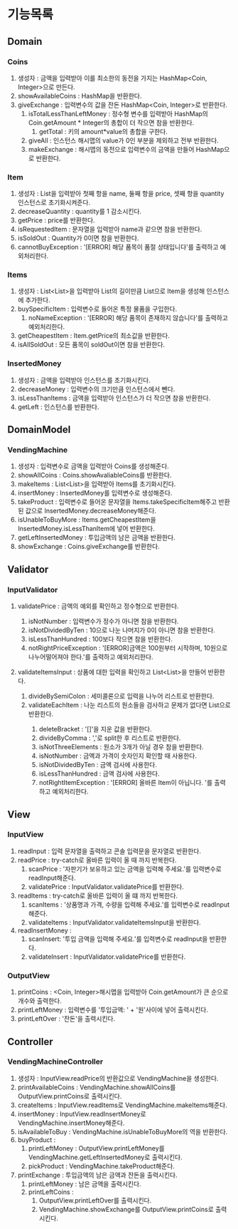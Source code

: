 # 기능목록

## Domain
### Coins
1. 생성자 : 금액을 입력받아 이를 최소한의 동전을 가지는 HashMap<Coin, Integer>으로 만든다.
2. showAvailableCoins : HashMap을 반환한다. 
3. giveExchange : 입력변수의 값을 잔돈 HashMap<Coin, Integer>로 반환한다.
   1. isTotalLessThanLeftMoney : 정수형 변수를 입력받아 HashMap의 Coin.getAmount * Integer의 총합이 더 작으면 참을 반환한다.
      1. getTotal : 키의 amount*value의 총합을 구한다.
   2. giveAll : 인스턴스 해시맵의 value가 0인 부분을 제외하고 전부 반환한다. 
   3. makeExchange : 해시맵의 동전으로 입력변수의 금액을 만들어 HashMap으로 반환한다. 

### Item
1. 생성자 : List<String>을 입력받아 첫째 항을 name, 둘째 항을 price, 셋째 항을 quantity 인스턴스로 초기화시켜준다. 
2. decreaseQuantity : quantity를 1 감소시킨다.
3. getPrice : price를 반환한다. 
4. isRequestedItem : 문자열을 입력받아 name과 같으면 참을 반환한다.
5. isSoldOut : Quantity가 0이면 참을 반환한다.
6. cannotBuyException : '[ERROR] 해당 품목이 품절 상태입니다'를 출력하고 예외처리한다.

### Items
1. 생성자 : List<List<String>>을 입력받아 List의 길이만큼 List<String>으로 Item을 생성해 인스턴스에 추가한다.
2. buySpecificItem : 입력변수로 들어온 특정 물품을 구입한다.
   1. noNameException : '[ERROR] 해당 품목이 존재하지 않습니다'를 출력하고 예외처리한다.
3. getCheapestItem : Item.getPrice의 최소값을 반환한다. 
4. isAllSoldOut : 모든 품목이 soldOut이면 참을 반환한다. 

### InsertedMoney
1. 생성자 : 금액을 입력받아 인스턴스를 초기화시킨다. 
2. decreaseMoney : 입력변수의 크기만큼 인스턴스에서 뺀다. 
3. isLessThanItems : 금액을 입력받아 인스턴스가 더 작으면 참을 반환한다. 
4. getLeft : 인스턴스를 반환한다. 

## DomainModel
### VendingMachine
1. 생성자 : 입력변수로 금액을 입력받아 Coins를 생성해준다. 
2. showAllCoins : Coins.showAvaliableCoins를 반환한다. 
3. makeItems : List<List<String>>을 입력받아 Items를 초기화시킨다. 
4. insertMoney : InsertedMoney를 입력변수로 생성해준다. 
5. takeProduct : 입력변수로 들어온 문자열을 Items.takeSpecificItem해주고 반환된 값으로 InsertedMoney.decreaseMoney해준다. 
6. isUnableToBuyMore : Items.getCheapestItem을 InsertedMoney.isLessThanItem에 넣어 반환한다. 
7. getLeftInsertedMoney : 투입금액의 남은 금액을 반환한다. 
8. showExchange : Coins.giveExchange를 반환한다.

## Validator
### InputValidator
1. validatePrice : 금액의 예외를 확인하고 정수형으로 반환한다. 
   1. isNotNumber : 입력변수가 정수가 아니면 참을 반환한다. 
   2. isNotDividedByTen : 10으로 나눈 나머지가 0이 아니면 참을 반환한다. 
   3. isLessThanHundred : 100보다 작으면 참을 반환한다. 
   4. notRightPriceException : '[ERROR]금액은 100원부터 시작하며, 10원으로 나누어떨어져야 한다.'를 출력하고 예외처리한다.

2. validateItemsInput : 상품에 대한 입력을 확인하고 List<List<String>>을 만들어 반환한다. 
   1. divideBySemiColon : 세미콜론으로 입력을 나누어 리스트로 반환한다. 
   2. validateEachItem : 나눈 리스트의 원소들을 검사하고 문제가 없다면 List<String>으로 반환한다. 
      1. deleteBracket : '[]'을 지운 값을 반환한다. 
      2. divideByComma : ','로 split한 후 리스트로 반환한다. 
      3. isNotThreeElements : 원소가 3개가 아닐 경우 참을 반환한다. 
      4. isNotNumber : 금액과 가격이 숫자인지 확인할 때 사용한다. 
      5. isNotDividedByTen : 금액 검사에 사용한다. 
      6. isLessThanHundred : 금액 검사에 사용한다. 
      7. notRightItemException : '[ERROR] 올바른 Item이 아닙니다. '를 출력하고 예외처리한다.

## View
### InputView
1. readInput : 입력 문자열을 출력하고 콘솔 입력문을 문자열로 반환한다. 
2. readPrice : try-catch로 올바른 입력이 올 때 까지 반복한다. 
   1. scanPrice : '자판기가 보유하고 있는 금액을 입력해 주세요.'를 입력변수로 readInput해준다. 
   2. validatePrice : InputValidator.validatePrice를 반환한다. 
3. readItems : try-catch로 올바른 입력이 올 떄 까지 반복한다.
   1. scanItems : '상품명과 가격, 수량을 입력해 주세요.'를 입력변수로 readInput해준다. 
   2. validateItems : InputValidator.validateItemsInput을 반환한다.
4. readInsertMoney : 
   1. scanInsert: '투입 금액을 입력해 주세요.'를 입력변수로 readInput을 반환한다. 
   2. validateInsert : InputValidator.validatePrice를 반환한다. 

### OutputView
1. printCoins : <Coin, Integer>해시맵을 입력받아 Coin.getAmount가 큰 순으로 개수와 출력한다. 
2. printLeftMoney : 입력변수를 '투입금액: ' + '원'사이에 넣어 출력시킨다. 
3. printLeftOver : '잔돈'을 출력시킨다. 

## Controller
### VendingMachineController
1. 생성자 : InputView.readPrice의 반환값으로 VendingMachine을 생성한다. 
2. printAvailableCoins : VendingMachine.showAllCoins를 OutputView.printCoins로 출력시킨다. 
3. createItems : InputView.readItems로 VendingMachine.makeItems해준다. 
4. insertMoney : InputView.readInsertMoney로 VendingMachine.insertMoney해준다.
5. isAvailableToBuy : VendingMachine.isUnableToBuyMore의 역을 반환한다. 
6. buyProduct : 
   1. printLeftMoney : OutputView.printLeftMoney를 VendingMachine.getLeftInsertedMoney로 출력시킨다. 
   2. pickProduct : VendingMachine.takeProduct해준다. 
7. printExchange : 투입금액의 남은 금액과 잔돈을 출력시킨다. 
   1. printLeftMoney : 남은 금액을 출력시킨다. 
   2. printLeftCoins : 
      1. OutputView.printLeftOver를 출력시킨다. 
      2. VendingMachine.showExchange를 OutputView.printCoins로 출력시킨다. 